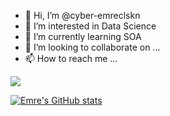 - 👋 Hi, I’m @cyber-emreclskn
- 👀 I’m interested in Data Science
- 🌱 I’m currently learning SOA
- 💞️ I’m looking to collaborate on ...
- 📫 How to reach me ...

<!---
cyber-emreclskn/cyber-emreclskn is a ✨ special ✨ repository because its `README.md` (this file) appears on your GitHub profile.
You can click the Preview link to take a look at your changes.
--->

![](https://j.gifs.com/ywrL77.gif)

[![Emre's GitHub stats](https://github-readme-stats.vercel.app/api?username=cyber-emreclskn)](https://github.com/cyber-emreclskn/github-readme-stats)
